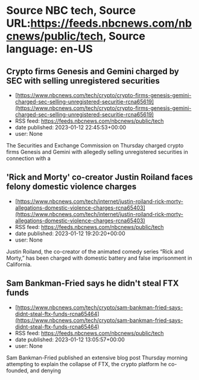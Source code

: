 # Source NBC tech, Source URL:https://feeds.nbcnews.com/nbcnews/public/tech, Source language: en-US

## Crypto firms Genesis and Gemini charged by SEC with selling unregistered securities
 - [https://www.nbcnews.com/tech/crypto/crypto-firms-genesis-gemini-charged-sec-selling-unregistered-securitie-rcna65619](https://www.nbcnews.com/tech/crypto/crypto-firms-genesis-gemini-charged-sec-selling-unregistered-securitie-rcna65619)
 - RSS feed: https://feeds.nbcnews.com/nbcnews/public/tech
 - date published: 2023-01-12 22:45:53+00:00
 - user: None

The Securities and Exchange Commission on Thursday charged crypto firms Genesis and Gemini with allegedly selling unregistered securities in connection with a

## 'Rick and Morty' co-creator Justin Roiland faces felony domestic violence charges
 - [https://www.nbcnews.com/tech/internet/justin-roiland-rick-morty-allegations-domestic-violence-charges-rcna65403](https://www.nbcnews.com/tech/internet/justin-roiland-rick-morty-allegations-domestic-violence-charges-rcna65403)
 - RSS feed: https://feeds.nbcnews.com/nbcnews/public/tech
 - date published: 2023-01-12 19:20:20+00:00
 - user: None

Justin Roiland, the co-creator of the animated comedy series “Rick and Morty,” has been charged with domestic battery and false imprisonment in California.

## Sam Bankman-Fried says he didn't steal FTX funds
 - [https://www.nbcnews.com/tech/crypto/sam-bankman-fried-says-didnt-steal-ftx-funds-rcna65464](https://www.nbcnews.com/tech/crypto/sam-bankman-fried-says-didnt-steal-ftx-funds-rcna65464)
 - RSS feed: https://feeds.nbcnews.com/nbcnews/public/tech
 - date published: 2023-01-12 13:05:57+00:00
 - user: None

Sam Bankman-Fried published an extensive blog post Thursday morning attempting to explain the collapse of FTX, the crypto platform he co-founded, and denying
